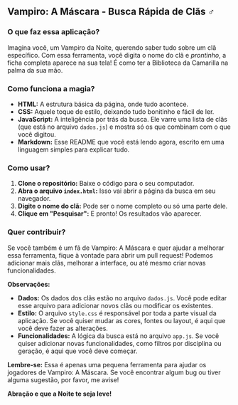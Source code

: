 ## Vampiro: A Máscara - Busca Rápida de Clãs ‍♂️

### O que faz essa aplicação? 
Imagina você, um Vampiro da Noite, querendo saber tudo sobre um clã específico. Com essa ferramenta, você digita o nome do clã e *prontinho*, a ficha completa aparece na sua tela! É como ter a Biblioteca da Camarilla na palma da sua mão. 

### Como funciona a magia? 
* **HTML:** A estrutura básica da página, onde tudo acontece.
* **CSS:** Aquele toque de estilo, deixando tudo bonitinho e fácil de ler.
* **JavaScript:** A inteligência por trás da busca. Ele varre uma lista de clãs (que está no arquivo `dados.js`) e mostra só os que combinam com o que você digitou.
* **Markdown:** Esse README que você está lendo agora, escrito em uma linguagem simples para explicar tudo.

### Como usar?
1. **Clone o repositório:** Baixe o código para o seu computador.
2. **Abra o arquivo `index.html`:** Isso vai abrir a página da busca em seu navegador.
3. **Digite o nome do clã:** Pode ser o nome completo ou só uma parte dele.
4. **Clique em "Pesquisar":** E pronto! Os resultados vão aparecer.

### Quer contribuir? 
Se você também é um fã de Vampiro: A Máscara e quer ajudar a melhorar essa ferramenta, fique à vontade para abrir um pull request! Podemos adicionar mais clãs, melhorar a interface, ou até mesmo criar novas funcionalidades. 

**Observações:**
* **Dados:** Os dados dos clãs estão no arquivo `dados.js`. Você pode editar esse arquivo para adicionar novos clãs ou modificar os existentes.
* **Estilo:** O arquivo `style.css` é responsável por toda a parte visual da aplicação. Se você quiser mudar as cores, fontes ou layout, é aqui que você deve fazer as alterações.
* **Funcionalidades:** A lógica da busca está no arquivo `app.js`. Se você quiser adicionar novas funcionalidades, como filtros por disciplina ou geração, é aqui que você deve começar.

**Lembre-se:** Essa é apenas uma pequena ferramenta para ajudar os jogadores de Vampiro: A Máscara. Se você encontrar algum bug ou tiver alguma sugestão, por favor, me avise!

**Abração e que a Noite te seja leve!** 
